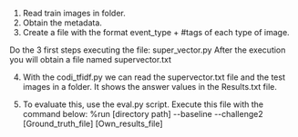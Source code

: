 1. Read train images in folder. 
2. Obtain the metadata.
3. Create a file with the format event_type + #tags of each type of image.

Do the 3 first steps executing the file: super_vector.py
After the execution you will obtain a file named supervector.txt

4. With the codi_tfidf.py we can read the supervector.txt file and the test images in a folder. It shows the answer values in the Results.txt file.

5. To evaluate this, use the eval.py script. Execute this file with the command below: 
   %run [directory path] --baseline --challenge2 [Ground_truth_file] [Own_results_file]
 
